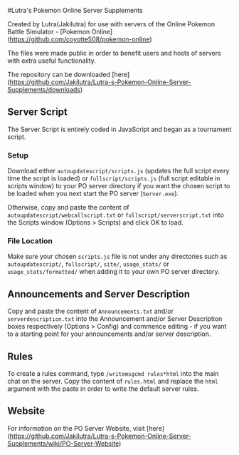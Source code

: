 #Lutra's Pokemon Online Server Supplements

Created by Lutra(Jakilutra) for use with servers of the Online Pokemon Battle Simulator - [Pokemon Online] (https://github.com/coyotte508/pokemon-online)

The files were made public in order to benefit users and hosts of servers with extra useful functionality.

The repository can be downloaded [here] (https://github.com/Jakilutra/Lutra-s-Pokemon-Online-Server-Supplements/downloads)

## Server Script

The Server Script is entirely coded in JavaScript and began as a tournament script.

### Setup

Download either `autoupdatescript/scripts.js` (updates the full script every time the script is loaded) or `fullscript/scripts.js` (full script editable in scripts window) to your PO server directory if you want the chosen script to be loaded when you next start the PO server (`Server.exe`).

Otherwise, copy and paste the content of `autoupdatescript/webcallscript.txt` or `fullscript/serverscript.txt` into the Scripts window (Options > Scripts)  and click OK to load.

### File Location

Make sure your chosen `scripts.js` file is not under any directories such as `autoupdatescript/`, `fullscript/`, `site/`, `usage_stats/` or `usage_stats/formatted/` when adding it to your own PO server directory.

## Announcements and Server Description

Copy and paste the content of `Announcements.txt` and/or `serverdescription.txt` into the Announcement and/or Server Description boxes respectively (Options > Config) and commence editing - if you want to  a starting point for your announcements and/or server description.

## Rules

To create a rules command, type `/writemsgcmd rules*html` into the main chat on the server. Copy the content of `rules.html` and replace the `html` argument with the paste in order to write the default server rules.

## Website

For information on the PO Server Website, visit [here] (https://github.com/Jakilutra/Lutra-s-Pokemon-Online-Server-Supplements/wiki/PO-Server-Website)
